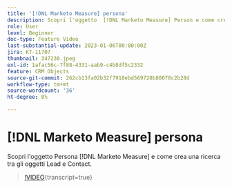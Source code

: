 ```yaml
---
title: '[!DNL Marketo Measure] persona'
description: Scopri l'oggetto  [!DNL Marketo Measure] Person e come crea una ricerca tra gli oggetti Lead e Contact.
role: User
level: Beginner
doc-type: Feature Video
last-substantial-update: 2023-01-06T00:00:00Z
jira: KT-11707
thumbnail: 347230.jpeg
exl-id: 1afac56c-7f88-4331-aab9-c4b8df5c2332
feature: CRM Objects
source-git-commit: 262cb13fa02b32f7918ebd569720b80078c2b28d
workflow-type: tm+mt
source-wordcount: '36'
ht-degree: 0%

---
```


# [!DNL Marketo Measure] persona

Scopri l&#39;oggetto Persona [!DNL Marketo Measure] e come crea una ricerca tra gli oggetti Lead e Contact.

>[!VIDEO](https://video.tv.adobe.com/v/347230/?learn=on){transcript=true}
